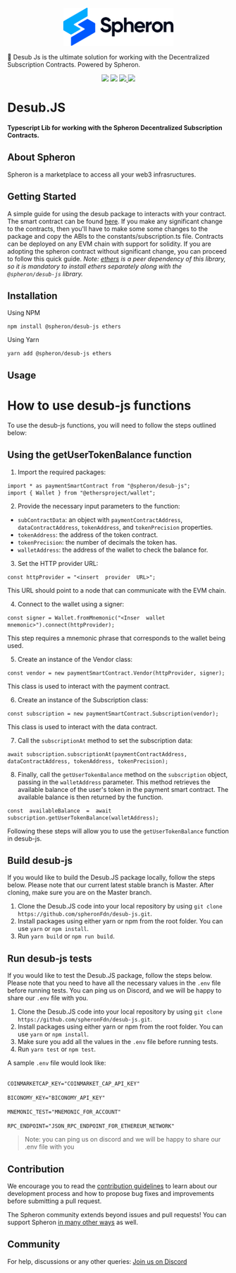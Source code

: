<p align="center">
  <picture>
    <source media="(prefers-color-scheme: dark)" srcset="https://github.com/spheronFdn/fns/blob/main/.github/assets/spheron-logo-dark.svg">
    <source media="(prefers-color-scheme: light)" srcset="https://github.com/spheronFdn/fns/blob/main/.github/assets/spheron-logo.svg">
    <img alt="Spheron" src="https://github.com/spheronFdn/fns/blob/main/.github/assets/spheron-logo.svg" width="250">
  </picture>
</p>
  

<p  align="center">

🧰 Desub Js is the ultimate solution for working with the Decentralized Subscription Contracts. Powered by Spheron.

</p>

  

<p  align="center">

<img  src="https://img.shields.io/static/v1?label=npm&message=v2.2.0&color=green" />

<img  src="https://img.shields.io/static/v1?label=license&message=Apache-2&color=green" />

<a  href="https://discord.com/invite/ahxuCtm"  target="_blank"  rel="noreferrer">

<img  src="https://img.shields.io/static/v1?label=community&message=discord&color=blue" />

</a>

<a  href="https://twitter.com/SpheronFdn"  target="_blank"  rel="noreferrer">

<img  src="https://img.shields.io/twitter/url/https/twitter.com/cloudposse.svg?style=social&label=Follow%20%40SpheronFdn" />

</a>

</p>

  
  

# Desub.JS

  

#### Typescript Lib for working with the Spheron Decentralized Subscription Contracts.

  

## About Spheron

  

Spheron is a marketplace to access all your web3 infrasructures.

  

## Getting Started

  
A simple guide for using the desub package to interacts with your contract. The smart contract can be found [here](https://github.com/spheronFdn/subscriptions-contract). If you make any significant change to the contracts, then you'll have to make some some changes to the package and  copy the ABIs to the constants/subscription.ts file. Contracts can be deployed on any EVM chain with support for solidity. If you are adopting the spheron contract without significant change, you can proceed to follow this quick guide. 
_Note: [ethers](https://docs.ethers.org/v5/) is a peer dependency of this library, so it is mandatory to install ethers separately along with the `@spheron/desub-js` library._

## Installation
Using NPM
```
npm install @spheron/desub-js ethers
```

Using Yarn
```
yarn add @spheron/desub-js ethers
```
## Usage

# How to use desub-js functions

To use the desub-js functions, you will need to follow the steps outlined below:

## Using the getUserTokenBalance function

1.  Import the required packages:

```
import * as paymentSmartContract from "@spheron/desub-js";
import { Wallet } from "@ethersproject/wallet";
``` 

2.  Provide the necessary input parameters to the function:

-   `subContractData`: an object with `paymentContractAddress`, `dataContractAddress`, `tokenAddress`, and `tokenPrecision` properties.
-   `tokenAddress`: the address of the token contract.
-   `tokenPrecision`: the number of decimals the token has.
-   `walletAddress`: the address of the wallet to check the balance for.

3.  Set the HTTP provider URL:

```
const httpProvider = "<insert  provider  URL>";
```

This URL should point to a node that can communicate with the EVM chain.

4.  Connect to the wallet using a signer:

```
const signer = Wallet.fromMnemonic("<Inser  wallet  mnemonic>").connect(httpProvider);
``` 

This step requires a mnemonic phrase that corresponds to the wallet being used.

5.  Create an instance of the Vendor class:

```
const vendor = new paymentSmartContract.Vendor(httpProvider, signer);
``` 

This class is used to interact with the payment contract.

6.  Create an instance of the Subscription class:

```
const subscription = new paymentSmartContract.Subscription(vendor);
``` 

This class is used to interact with the data contract.

7.  Call the `subscriptionAt` method to set the subscription data:

```
await subscription.subscriptionAt(paymentContractAddress, dataContractAddress, tokenAddress, tokenPrecision);
```

8.  Finally, call the `getUserTokenBalance` method on the `subscription` object, passing in the `walletAddress` parameter. This method retrieves the available balance of the user's token in the payment smart contract. The available balance is then returned by the function.
```
const  availableBalance  =  await subscription.getUserTokenBalance(walletAddress);
```

Following these steps will allow you to use the `getUserTokenBalance` function in desub-js.

## Build desub-js
  
If you would like to build the Desub.JS package locally, follow the steps below. Please note that our current latest stable branch is Master. After cloning, make sure you are on the Master branch.

1.  Clone the Desub.JS code into your local repository by using `git clone https://github.com/spheronFdn/desub-js.git`.
2.  Install packages using either yarn or npm from the root folder. You can use `yarn` or `npm install`.
3.  Run `yarn build` or `npm run build`.

  

## Run desub-js tests

If you would like to test the Desub.JS package, follow the steps below. Please note that you need to have all the necessary values in the `.env` file before running tests. You can ping us on Discord, and we will be happy to share our `.env` file with you.

1.  Clone the Desub.JS code into your local repository by using `git clone https://github.com/spheronFdn/desub-js.git`.
2.  Install packages using either yarn or npm from the root folder. You can use `yarn` or `npm install`.
3.  Make sure you add all the values in the `.env` file before running tests.
4.  Run `yarn test` or `npm test`.

A sample `.env` file would look like:
  

```

COINMARKETCAP_KEY="COINMARKET_CAP_API_KEY"

BICONOMY_KEY="BICONOMY_API_KEY"

MNEMONIC_TEST="MNEMONIC_FOR_ACCOUNT"

RPC_ENDPOINT="JSON_RPC_ENDPOINT_FOR_ETHEREUM_NETWORK"

```

> Note: you can ping us on discord and we will be happy to share our .env file with you
## Contribution

We encourage you to read the [contribution guidelines](https://github.com/spheronFdn/fns/blob/main/.github/contribution-guidelines.md) to learn about our development process and how to propose bug fixes and improvements before submitting a pull request.

  

The Spheron community extends beyond issues and pull requests! You can support Spheron [in many other ways](https://github.com/spheronFdn/fns/blob/main/.github/support.md) as well.

  

## Community

For help, discussions or any other queries: [Join us on Discord](https://discord.com/invite/ahxuCtm)
